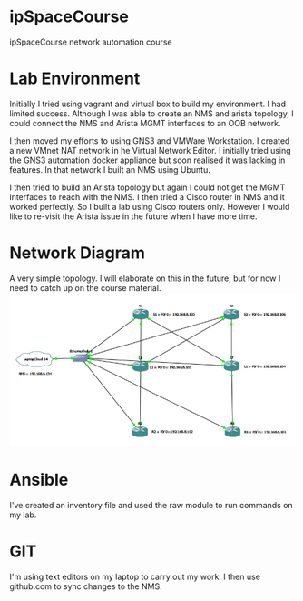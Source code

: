 # ipSpaceCourse
ipSpaceCourse network automation course

# Lab Environment  
Initially I tried using vagrant and virtual box to build my environment. I had limited success. Although I was able to create an NMS and arista topology, I could connect the NMS and Arista MGMT interfaces to an OOB network.

I then moved my efforts to using GNS3 and VMWare Workstation. I created a new VMnet NAT network in he Virtual Network Editor. I initially tried using the GNS3 automation docker appliance but soon realised it was lacking in features. In that network I built an NMS using Ubuntu.

I then tried to build an Arista topology but again I could not get the MGMT interfaces to reach with the NMS. I then tried a Cisco router in NMS and it worked perfectly. So I built a lab using Cisco routers only. However I would like to re-visit the Arista issue in the future when I have more time.

# Network Diagram
A very simple topology. I will elaborate on this in the future, but for now I need to catch up on the course material.
![alt text](https://raw.githubusercontent.com/eoinwhite/ipSpaceCourse/master/images/NetworkDiagram.PNG "Network Diagram")

# Ansible
I've created an inventory file and used the raw module to run commands on my lab.

# GIT
I'm using text editors on my laptop to carry out my work. I then use github.com to sync changes to the NMS.
